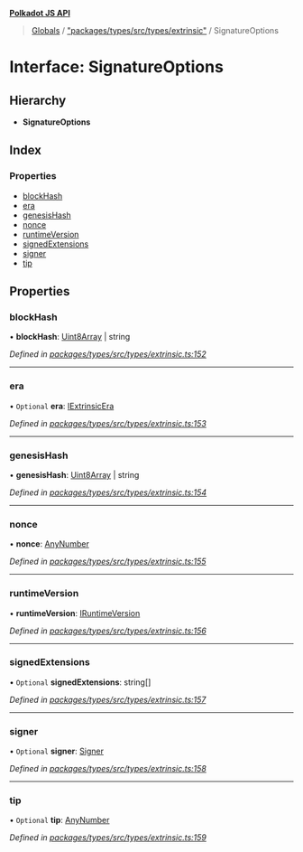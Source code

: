 **[Polkadot JS API](../README.md)**

> [Globals](../globals.md) / ["packages/types/src/types/extrinsic"](../modules/_packages_types_src_types_extrinsic_.md) / SignatureOptions

# Interface: SignatureOptions

## Hierarchy

* **SignatureOptions**

## Index

### Properties

* [blockHash](_packages_types_src_types_extrinsic_.signatureoptions.md#blockhash)
* [era](_packages_types_src_types_extrinsic_.signatureoptions.md#era)
* [genesisHash](_packages_types_src_types_extrinsic_.signatureoptions.md#genesishash)
* [nonce](_packages_types_src_types_extrinsic_.signatureoptions.md#nonce)
* [runtimeVersion](_packages_types_src_types_extrinsic_.signatureoptions.md#runtimeversion)
* [signedExtensions](_packages_types_src_types_extrinsic_.signatureoptions.md#signedextensions)
* [signer](_packages_types_src_types_extrinsic_.signatureoptions.md#signer)
* [tip](_packages_types_src_types_extrinsic_.signatureoptions.md#tip)

## Properties

### blockHash

•  **blockHash**: [Uint8Array](../classes/_packages_types_src_codec_raw_.raw.md#uint8array) \| string

*Defined in [packages/types/src/types/extrinsic.ts:152](https://github.com/polkadot-js/api/blob/d13e58fb3/packages/types/src/types/extrinsic.ts#L152)*

___

### era

• `Optional` **era**: [IExtrinsicEra](_packages_types_src_types_extrinsic_.iextrinsicera.md)

*Defined in [packages/types/src/types/extrinsic.ts:153](https://github.com/polkadot-js/api/blob/d13e58fb3/packages/types/src/types/extrinsic.ts#L153)*

___

### genesisHash

•  **genesisHash**: [Uint8Array](../classes/_packages_types_src_codec_raw_.raw.md#uint8array) \| string

*Defined in [packages/types/src/types/extrinsic.ts:154](https://github.com/polkadot-js/api/blob/d13e58fb3/packages/types/src/types/extrinsic.ts#L154)*

___

### nonce

•  **nonce**: [AnyNumber](../modules/_packages_types_src_types_helpers_.md#anynumber)

*Defined in [packages/types/src/types/extrinsic.ts:155](https://github.com/polkadot-js/api/blob/d13e58fb3/packages/types/src/types/extrinsic.ts#L155)*

___

### runtimeVersion

•  **runtimeVersion**: [IRuntimeVersion](_packages_types_src_types_interfaces_.iruntimeversion.md)

*Defined in [packages/types/src/types/extrinsic.ts:156](https://github.com/polkadot-js/api/blob/d13e58fb3/packages/types/src/types/extrinsic.ts#L156)*

___

### signedExtensions

• `Optional` **signedExtensions**: string[]

*Defined in [packages/types/src/types/extrinsic.ts:157](https://github.com/polkadot-js/api/blob/d13e58fb3/packages/types/src/types/extrinsic.ts#L157)*

___

### signer

• `Optional` **signer**: [Signer](_packages_types_src_types_extrinsic_.signer.md)

*Defined in [packages/types/src/types/extrinsic.ts:158](https://github.com/polkadot-js/api/blob/d13e58fb3/packages/types/src/types/extrinsic.ts#L158)*

___

### tip

• `Optional` **tip**: [AnyNumber](../modules/_packages_types_src_types_helpers_.md#anynumber)

*Defined in [packages/types/src/types/extrinsic.ts:159](https://github.com/polkadot-js/api/blob/d13e58fb3/packages/types/src/types/extrinsic.ts#L159)*
